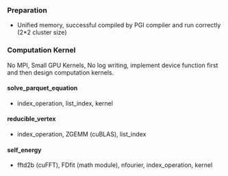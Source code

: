 ### Preparation 

- Unified memory, successful compiled by PGI compiler and run correctly (2*2 cluster size)

### Computation Kernel

No MPI, Small GPU Kernels, No log writing, implement device function first and then design computation kernels.

#### solve_parquet_equation

- index_operation, list_index, kernel

#### reducible_vertex

- index_operation, ZGEMM (cuBLAS), list_index

#### self_energy

- fftd2b (cuFFT), FDfit (math module), nfourier, index_operation, kernel

